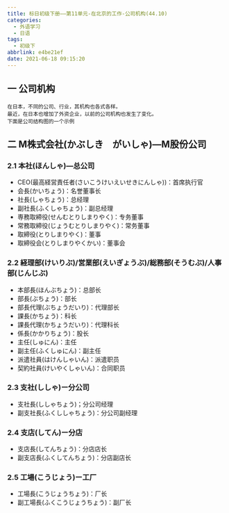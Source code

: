 ```yaml
---
title: 标日初级下册——第11单元-在北京的工作-公司机构(44.10)
categories:
  - 外语学习
  - 日语
tags:
  - 初级下
abbrlink: e4be21ef
date: 2021-06-18 09:15:20
---
```

## 一 公司机构

```
在日本，不同的公司、行业，其机构也各式各样。
最近，在日本也增加了外资企业，以前的公司机构也发生了变化。
下面是公司结构图的一个示例
```

<!--more-->

## 二 M株式会社(かぶしき　がいしゃ)—M股份公司

### 2.1 本社(ほんしゃ)—总公司

* CEO(最高経営責任者(さいこうけいえいせきにんしゃ))：首席执行官
* 会長(かいちょう)：名誉董事长
* 社長(しゃちょう)：总经理
* 副社長(ふくしゃちょう)：副总经理
* 専務取締役(せんむとりしまりやく)：专务董事
* 常務取締役(じょうむとりしまりやく)：常务董事
* 取締役(とりしまりやく)：董事
* 取締役会(とりしまりやくかい)：董事会

### 2.2 経理部(けいりぶ)/営業部(えいぎょうぶ)/総務部(そうむぶ)/人事部(じんじぶ)

* 本部長(ほんぶちょう)：总部长
* 部長(ぶちょう)：部长
* 部長代理(ぶちょうだいり)：代理部长
* 課長(かちょう)：科长
* 課長代理(かちょうだいり)：代理科长
* 係長(かかりちょう)：股长
* 主任(しゅにん)：主任
* 副主任(ふくしゅにん)：副主任
* 派遣社員(はけんしゃいん)：派遣职员
* 契約社員(けいやくしゃいん)：合同职员

### 2.3 支社(ししゃ)ー分公司

* 支社長(ししゃちょう)；分公司经理
* 副支社長(ふくししゃちょう)：分公司副经理

### 2.4 支店(してん)ー分店

* 支店長(してんちょう)：分店店长
* 副支店長(ふくしてんちょう)：分店副店长

### 2.5 工場(こうじょう)ー工厂

* 工場長(こうじょうちょう)：厂长
* 副工場長(ふくこうじょうちょう)：副厂长





